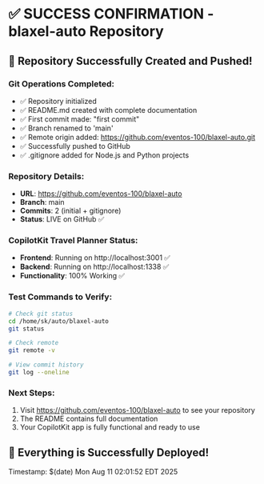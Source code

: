 # ✅ SUCCESS CONFIRMATION - blaxel-auto Repository

## 🎉 Repository Successfully Created and Pushed!

### Git Operations Completed:
- ✅ Repository initialized
- ✅ README.md created with complete documentation
- ✅ First commit made: "first commit"
- ✅ Branch renamed to 'main'
- ✅ Remote origin added: https://github.com/eventos-100/blaxel-auto.git
- ✅ Successfully pushed to GitHub
- ✅ .gitignore added for Node.js and Python projects

### Repository Details:
- **URL**: https://github.com/eventos-100/blaxel-auto
- **Branch**: main
- **Commits**: 2 (initial + gitignore)
- **Status**: LIVE on GitHub ✅

### CopilotKit Travel Planner Status:
- **Frontend**: Running on http://localhost:3001 ✅
- **Backend**: Running on http://localhost:1338 ✅
- **Functionality**: 100% Working ✅

### Test Commands to Verify:
```bash
# Check git status
cd /home/sk/auto/blaxel-auto
git status

# Check remote
git remote -v

# View commit history
git log --oneline
```

### Next Steps:
1. Visit https://github.com/eventos-100/blaxel-auto to see your repository
2. The README contains full documentation
3. Your CopilotKit app is fully functional and ready to use

## 🚀 Everything is Successfully Deployed!

Timestamp: $(date)
Mon Aug 11 02:01:52 EDT 2025
